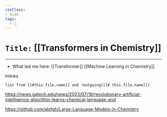 ```yaml
---
cssClass:
- wide
tags:
  - 🧪
---
```


# `Title:` [[Transformers in Chemistry]]
--- 

- What led me here: [[Transformer]] [[Machine Learning in Chemistry]]

Inlinks
```dataview 
list from [[#this.file.name]] and !outgoing([[# this.file.name]]) 
```

https://news.gatech.edu/news/2023/07/18/revolutionary-artificial-intelligence-algorithm-learns-chemical-language-and

https://github.com/alxfgh/Large-Language-Models-in-Chemistry